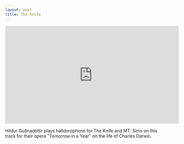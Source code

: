 ```yaml
---
layout: post
title: The Knife
---
```

<iframe width="560" height="315" src="https://www.youtube.com/embed/FaT7ZCxI71k?rel=0&amp;showinfo=0" frameborder="0" gesture="media" allow="encrypted-media" allowfullscreen></iframe>

Hildur Guðnadóttir plays halldorophone for The Knife and MT. Sims on this track for their opera "Tomorrow in a Year" on the life of Charles Darwin.
